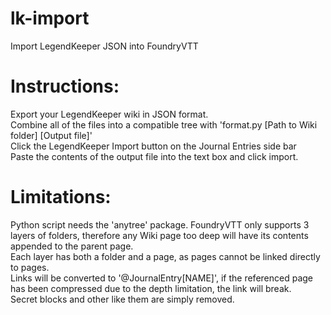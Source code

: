 # lk-import
Import LegendKeeper JSON into FoundryVTT

# Instructions:
Export your LegendKeeper wiki in JSON format.  
Combine all of the files into a compatible tree with 'format.py [Path to Wiki folder] [Output file]'  
Click the LegendKeeper Import button on the Journal Entries side bar  
Paste the contents of the output file into the text box and click import.

# Limitations:
Python script needs the 'anytree' package.
FoundryVTT only supports 3 layers of folders, therefore any Wiki page too deep will have its contents appended to the parent page.  
Each layer has both a folder and a page, as pages cannot be linked directly to pages.  
Links will be converted to '@JournalEntry[NAME]', if the referenced page has been compressed due to the depth limitation, the link will break.  
Secret blocks and other like them are simply removed.  

